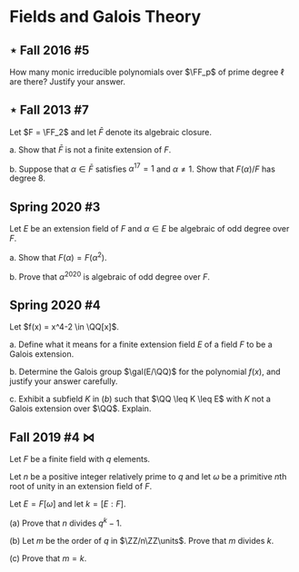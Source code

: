 # Fields and Galois Theory

## $\star$ Fall 2016 #5

How many monic irreducible polynomials over $\FF_p$ of prime degree $\ell$ are there?
Justify your answer.


## $\star$ Fall 2013 #7
Let $F = \FF_2$ and let $\bar F$ denote its algebraic closure.

a. Show that $\bar F$ is not a finite extension of $F$.

b. Suppose that $\alpha \in \bar F$ satisfies $\alpha^{17} = 1$ and $\alpha\neq 1$.
  Show that $F(\alpha)/F$ has degree 8.

## Spring 2020 #3

Let $E$ be an extension field of $F$ and $\alpha\in E$ be algebraic of odd degree over $F$.

a. Show that $F(\alpha) = F(\alpha^2)$.

b. Prove that $\alpha^{2020}$ is algebraic of odd degree over $F$.

## Spring 2020 #4

Let $f(x) = x^4-2 \in \QQ[x]$.

a. Define what it means for a finite extension field $E$ of a field $F$ to be a Galois extension.

b. Determine the Galois group $\gal(E/\QQ)$ for the polynomial $f(x)$, and justify your answer carefully.

c. Exhibit a subfield $K$ in $(b)$ such that $\QQ \leq K \leq E$ with $K$ not a Galois extension over $\QQ$. Explain.

## Fall 2019 #4 $\bowtie$

Let $F$ be a finite field with $q$ elements.

Let $n$ be a positive integer relatively prime to $q$ and let $\omega$ be a primitive $n$th root of unity in an extension field of $F$.

Let $E = F [\omega]$ and let $k = [E : F]$.

(a) Prove that $n$ divides $q^{k}-1$.

(b) Let $m$ be the order of $q$ in $\ZZ/n\ZZ\units$.
Prove that $m$ divides $k$.

(c) Prove that $m = k$.
